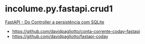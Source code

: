 # incolume.py.fastapi.crud1



[FastAPI - Do Controller a persistência com SQLite](https://www.youtube.com/watch?v=t1WIpydF0As)
 - https://github.com/davidpagliotto/conta-corrente-coday-fastapi
 - https://github.com/davidpagliotto/fastapi-coday
